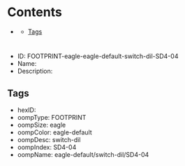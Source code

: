 



Contents
========

* [](#)
	* [Tags](#tags)

# 

- ID: FOOTPRINT-eagle-eagle-default-switch-dil-SD4-04
- Name: 
- Description: 

## Tags

- hexID: 
- oompType: FOOTPRINT
- oompSize: eagle
- oompColor: eagle-default
- oompDesc: switch-dil
- oompIndex: SD4-04
- oompName: eagle-default/switch-dil/SD4-04
